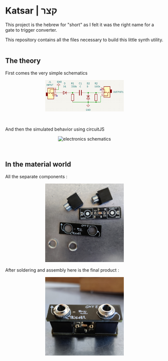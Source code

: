 # Katsar | קצר

This project is the hebrew for "short" as I felt it was the right name for a gate to trigger converter.

This repository contains all the files necessary to build this little synth utility.
&nbsp;

## The theory
First comes the very simple schematics
<p align = "center">
  <img src="Kastar_schematics.png" alt="electronics schematics" class="center" width="250" /> 
</p>

&nbsp;

And then the simulated behavior using circuitJS
<p align = "center">
  <img src="Kastar_simulation.png" alt="electronics schematics" class="center" width="250" /> 
</p>
&nbsp;

## In the material world

All the separate components :
<p align = "center">
  <img src="Katsar_pic_1.jpg" alt="picture of the components" class="center" width="250" /> 
</p>

After soldering and assembly here is the final product :
<p align = "center">
  <img src="Katsar_pic_2.jpg" alt="picture of the assembled final product" width="250"/>
</p>
